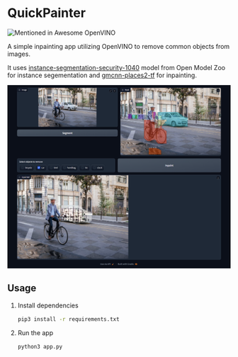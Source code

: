 # QuickPainter

![Mentioned in Awesome OpenVINO](https://camo.githubusercontent.com/9dbe56f475e0abb1d07a9a18d841378c3d40325ae7df300f29491158cf38d013/68747470733a2f2f617765736f6d652e72652f6d656e74696f6e65642d62616467652d666c61742e737667)

A simple inpainting app utilizing OpenVINO to remove common objects from images.

It uses [instance-segmentation-security-1040](https://github.com/openvinotoolkit/open_model_zoo/tree/master/models/intel/instance-segmentation-security-1040#instance-segmentation-security-1040) model from Open Model Zoo for instance segementation and [gmcnn-places2-tf](https://github.com/openvinotoolkit/openvino_notebooks/tree/main/notebooks/215-image-inpainting) for inpainting.

![Demo](assets/demo.png)

## Usage

1. Install dependencies

    ````bash
    pip3 install -r requirements.txt
    ````

2. Run the app

    ````bash
    python3 app.py
    ````
